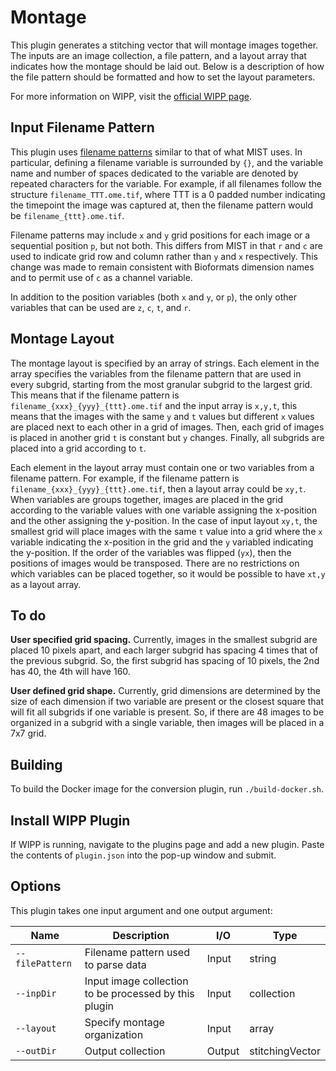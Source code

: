 # Montage

This plugin generates a stitching vector that will montage images together. The inputs are an image collection, a file pattern, and a layout array that indicates how the montage should be laid out. Below is a description of how the file pattern should be formatted and how to set the layout parameters.

For more information on WIPP, visit the [official WIPP page](https://isg.nist.gov/deepzoomweb/software/wipp).

## Input Filename Pattern

This plugin uses [filename patterns](https://github.com/USNISTGOV/MIST/wiki/User-Guide#input-parameters) similar to that of what MIST uses. In particular, defining a filename variable is surrounded by `{}`, and the variable name and number of spaces dedicated to the variable are denoted by repeated characters for the variable. For example, if all filenames follow the structure `filename_TTT.ome.tif`, where TTT is a 0 padded number indicating the timepoint the image was captured at, then the filename pattern would be `filename_{ttt}.ome.tif`.

Filename patterns may include `x` and `y` grid positions for each image or a sequential position `p`, but not both. This differs from MIST in that `r` and `c` are used to indicate grid row and column rather than `y` and `x` respectively. This change was made to remain consistent with Bioformats dimension names and to permit use of `c` as a channel variable.

In addition to the position variables (both `x` and `y`, or `p`), the only other variables that can be used are `z`, `c`, `t`, and `r`.

## Montage Layout

The montage layout is specified by an array of strings. Each element in the array specifies the variables from the filename pattern that are used in every subgrid, starting from the most granular subgrid to the largest grid. This means that if the filename pattern is `filename_{xxx}_{yyy}_{ttt}.ome.tif` and the input array is `x,y,t`, this means that the images with the same `y` and `t` values but different `x` values are placed next to each other in a grid of images. Then, each grid of images is placed in another grid `t` is constant but `y` changes. Finally, all subgrids are placed into a grid according to `t`.

Each element in the layout array must contain one or two variables from a filename pattern. For example, if the filename pattern is `filename_{xxx}_{yyy}_{ttt}.ome.tif`, then a layout array could be `xy,t`. When variables are groups together, images are placed in the grid according to the variable values with one variable assigning the x-position and the other assigning the y-position. In the case of input layout `xy,t`, the smallest grid will place images with the same `t` value into a grid where the `x` variable indicating the x-position in the grid and the `y` variabled indicating the y-position. If the order of the variables was flipped (`yx`), then the positions of images would be transposed. There are no restrictions on which variables can be placed together, so it would be possible to have `xt,y` as a layout array.

## To do

**User specified grid spacing.** Currently, images in the smallest subgrid are placed 10 pixels apart, and each larger subgrid has spacing 4 times that of the previous subgrid. So, the first subgrid has spacing of 10 pixels, the 2nd has 40, the 4th will have 160.

**User defined grid shape.** Currently, grid dimensions are determined by the size of each dimension if two variable are present or the closest square that will fit all subgrids if one variable is present. So, if there are 48 images to be organized in a subgrid with a single variable, then images will be placed in a 7x7 grid.

## Building

To build the Docker image for the conversion plugin, run
`./build-docker.sh`.

## Install WIPP Plugin

If WIPP is running, navigate to the plugins page and add a new plugin. Paste the contents of `plugin.json` into the pop-up window and submit.

## Options

This plugin takes one input argument and one output argument:

| Name          | Description             | I/O    | Type   |
|---------------|-------------------------|--------|--------|
| `--filePattern` | Filename pattern used to parse data | Input | string |
| `--inpDir` | Input image collection to be processed by this plugin | Input | collection |
| `--layout` | Specify montage organization | Input | array |
| `--outDir` | Output collection | Output | stitchingVector |
